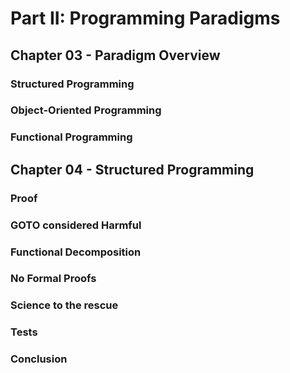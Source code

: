 # Part II: Programming Paradigms

## Chapter 03 - Paradigm Overview

### Structured Programming

### Object-Oriented Programming

### Functional Programming

## Chapter 04 - Structured Programming

### Proof

### GOTO considered Harmful

### Functional Decomposition

### No Formal Proofs

### Science to the rescue

### Tests

### Conclusion
